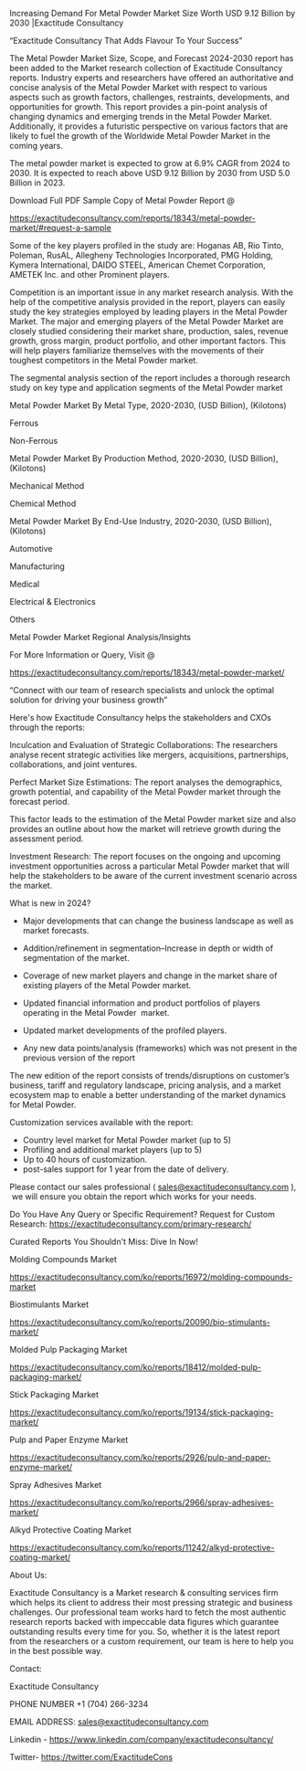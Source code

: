 Increasing Demand For Metal Powder Market Size Worth USD 9.12 Billion by 2030 |Exactitude Consultancy

“Exactitude Consultancy That Adds Flavour To Your Success”

The Metal Powder Market Size, Scope, and Forecast 2024-2030 report has been added to the Market research collection of Exactitude Consultancy reports. Industry experts and researchers have offered an authoritative and concise analysis of the Metal Powder Market with respect to various aspects such as growth factors, challenges, restraints, developments, and opportunities for growth. This report provides a pin-point analysis of changing dynamics and emerging trends in the Metal Powder Market. Additionally, it provides a futuristic perspective on various factors that are likely to fuel the growth of the Worldwide Metal Powder Market in the coming years.

The metal powder market is expected to grow at 6.9% CAGR from 2024 to 2030. It is expected to reach above USD 9.12 Billion by 2030 from USD 5.0 Billion in 2023.

Download Full PDF Sample Copy of Metal Powder Report @

https://exactitudeconsultancy.com/reports/18343/metal-powder-market/#request-a-sample

Some of the key players profiled in the study are: Hoganas AB, Rio Tinto, Poleman, RusAL, Allegheny Technologies Incorporated, PMG Holding, Kymera International, DAIDO STEEL, American Chemet Corporation, AMETEK Inc. and other Prominent players.

Competition is an important issue in any market research analysis. With the help of the competitive analysis provided in the report, players can easily study the key strategies employed by leading players in the Metal Powder Market. The major and emerging players of the Metal Powder Market are closely studied considering their market share, production, sales, revenue growth, gross margin, product portfolio, and other important factors. This will help players familiarize themselves with the movements of their toughest competitors in the Metal Powder market.

The segmental analysis section of the report includes a thorough research study on key type and application segments of the Metal Powder market

Metal Powder Market By Metal Type, 2020-2030, (USD Billion), (Kilotons)

Ferrous

Non-Ferrous

Metal Powder Market By Production Method, 2020-2030, (USD Billion), (Kilotons)

Mechanical Method

Chemical Method

Metal Powder Market By End-Use Industry, 2020-2030, (USD Billion), (Kilotons)

Automotive

Manufacturing

Medical

Electrical & Electronics

Others

Metal Powder Market Regional Analysis/Insights

For More Information or Query, Visit @

https://exactitudeconsultancy.com/reports/18343/metal-powder-market/

“Connect with our team of research specialists and unlock the optimal solution for driving your business growth”

Here's how Exactitude Consultancy helps the stakeholders and CXOs through the reports:

Inculcation and Evaluation of Strategic Collaborations: The researchers analyse recent strategic activities like mergers, acquisitions, partnerships, collaborations, and joint ventures.

Perfect Market Size Estimations: The report analyses the demographics, growth potential, and capability of the Metal Powder market through the forecast period.

This factor leads to the estimation of the Metal Powder market size and also provides an outline about how the market will retrieve growth during the assessment period.

Investment Research: The report focuses on the ongoing and upcoming investment opportunities across a particular Metal Powder market that will help the stakeholders to be aware of the current investment scenario across the market.

What is new in 2024?

- Major developments that can change the business landscape as well as market forecasts.

- Addition/refinement in segmentation–Increase in depth or width of segmentation of the market.

- Coverage of new market players and change in the market share of existing players of the Metal Powder market.

- Updated financial information and product portfolios of players operating in the Metal Powder  market.

- Updated market developments of the profiled players.

- Any new data points/analysis (frameworks) which was not present in the previous version of the report

The new edition of the report consists of trends/disruptions on customer’s business, tariff and regulatory landscape, pricing analysis, and a market ecosystem map to enable a better understanding of the market dynamics for Metal Powder.

Customization services available with the report:

- Country level market for Metal Powder market (up to 5)
- Profiling and additional market players (up to 5)
- Up to 40 hours of customization.
- post-sales support for 1 year from the date of delivery.

Please contact our sales professional ( sales@exactitudeconsultancy.com ),  we will ensure you obtain the report which works for your needs.

Do You Have Any Query or Specific Requirement? Request for Custom Research: https://exactitudeconsultancy.com/primary-research/

Curated Reports You Shouldn't Miss: Dive In Now!

Molding Compounds Market

https://exactitudeconsultancy.com/ko/reports/16972/molding-compounds-market

Biostimulants Market

https://exactitudeconsultancy.com/ko/reports/20090/bio-stimulants-market/

Molded Pulp Packaging Market

https://exactitudeconsultancy.com/ko/reports/18412/molded-pulp-packaging-market/

Stick Packaging Market

https://exactitudeconsultancy.com/ko/reports/19134/stick-packaging-market/

Pulp and Paper Enzyme Market

https://exactitudeconsultancy.com/ko/reports/2926/pulp-and-paper-enzyme-market/

Spray Adhesives Market

https://exactitudeconsultancy.com/ko/reports/2966/spray-adhesives-market/

Alkyd Protective Coating Market

https://exactitudeconsultancy.com/ko/reports/11242/alkyd-protective-coating-market/

About Us:

Exactitude Consultancy is a Market research & consulting services firm which helps its client to address their most pressing strategic and business challenges. Our professional team works hard to fetch the most authentic research reports backed with impeccable data figures which guarantee outstanding results every time for you. So, whether it is the latest report from the researchers or a custom requirement, our team is here to help you in the best possible way.

Contact:

Exactitude Consultancy

PHONE NUMBER +1 (704) 266-3234

EMAIL ADDRESS: sales@exactitudeconsultancy.com

Linkedin - https://www.linkedin.com/company/exactitudeconsultancy/

Twitter- https://twitter.com/ExactitudeCons
